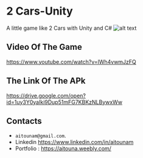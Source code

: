 # 2 Cars-Unity

A little  game like 2 Cars with Unity and C#
![alt text](https://drive.google.com/open?id=1TNPlR1WMzrtfTCSF_CSp_RQezWxn1aK2)

## Video Of The Game

https://www.youtube.com/watch?v=lWh4vwmJzFQ

## The Link Of The APk

https://drive.google.com/open?id=1uy3Y0yaIki9Dup51mFG7KBKzNLBywxWw

## Contacts

*  `aitounam@gmail.com`.
*  Linkedin https://www.linkedin.com/in/aitounam
*  Portfolio : https://aitouna.weebly.com/
